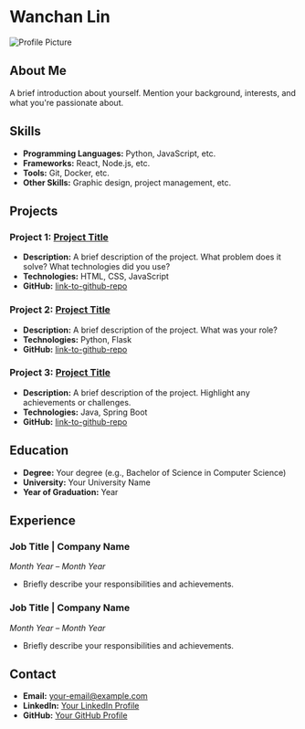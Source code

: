 # Wanchan Lin

![Profile Picture](https://media.licdn.com/dms/image/v2/D5603AQFt-pim7AU32Q/profile-displayphoto-shrink_400_400/profile-displayphoto-shrink_400_400/0/1699252503719?e=1735171200&v=beta&t=Kv78klbeMmq4ptaMkSnlG81BNsc0PI3fRVgsmrhdk4A)

## About Me
A brief introduction about yourself. Mention your background, interests, and what you're passionate about.

## Skills
- **Programming Languages:** Python, JavaScript, etc.
- **Frameworks:** React, Node.js, etc.
- **Tools:** Git, Docker, etc.
- **Other Skills:** Graphic design, project management, etc.

## Projects

### Project 1: [Project Title](link-to-project)
- **Description:** A brief description of the project. What problem does it solve? What technologies did you use?
- **Technologies:** HTML, CSS, JavaScript
- **GitHub:** [link-to-github-repo](link-to-github)

### Project 2: [Project Title](link-to-project)
- **Description:** A brief description of the project. What was your role?
- **Technologies:** Python, Flask
- **GitHub:** [link-to-github-repo](link-to-github)

### Project 3: [Project Title](link-to-project)
- **Description:** A brief description of the project. Highlight any achievements or challenges.
- **Technologies:** Java, Spring Boot
- **GitHub:** [link-to-github-repo](link-to-github)

## Education
- **Degree:** Your degree (e.g., Bachelor of Science in Computer Science)
- **University:** Your University Name
- **Year of Graduation:** Year

## Experience

### Job Title | Company Name
*Month Year – Month Year*
- Briefly describe your responsibilities and achievements.

### Job Title | Company Name
*Month Year – Month Year*
- Briefly describe your responsibilities and achievements.

## Contact
- **Email:** [your-email@example.com](mailto:your-email@example.com)
- **LinkedIn:** [Your LinkedIn Profile](link-to-linkedin)
- **GitHub:** [Your GitHub Profile](link-to-github)